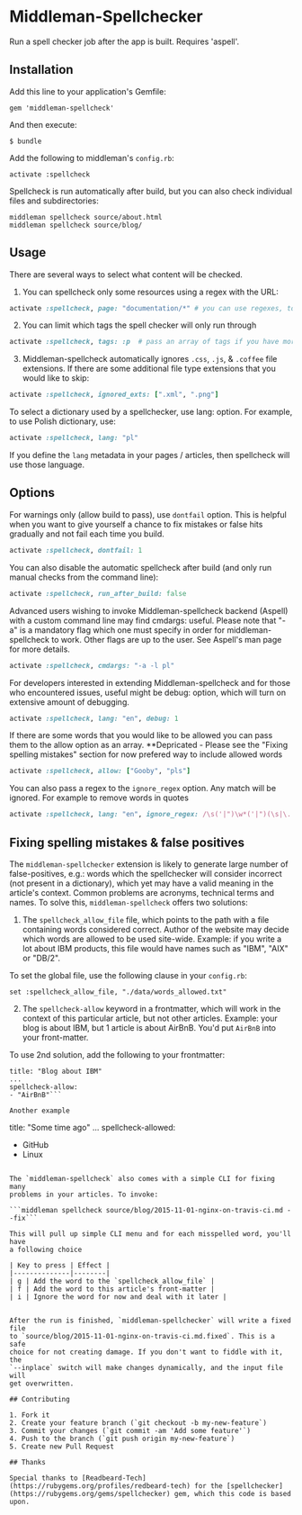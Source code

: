 # Middleman-Spellchecker

Run a spell checker job after the app is built. Requires 'aspell'.

## Installation

Add this line to your application's Gemfile:

    gem 'middleman-spellcheck'

And then execute:

    $ bundle

Add the following to middleman's `config.rb`:

    activate :spellcheck

Spellcheck is run automatically after build, but you can also check individual files and subdirectories:

```
middleman spellcheck source/about.html
middleman spellcheck source/blog/
```

## Usage

There are several ways to select what content will be checked.

1. You can spellcheck only some resources using a regex with the URL:

```ruby
activate :spellcheck, page: "documentation/*" # you can use regexes, too, e.g. /post_[1-9]/
```

2. You can limit which tags the spell checker will only run through

```ruby
activate :spellcheck, tags: :p  # pass an array of tags if you have more!
```

3. Middleman-spellcheck automatically ignores `.css`, `.js`, & `.coffee` file
extensions. If there are some additional file type extensions that you would
like to skip:

```ruby
activate :spellcheck, ignored_exts: [".xml", ".png"]
```

To select a dictionary used by a spellchecker, use lang: option. For
example, to use Polish dictionary, use:

```ruby
activate :spellcheck, lang: "pl"
```

If you define the ``lang`` metadata in your pages / articles, then spellcheck will use those language.

## Options


For warnings only (allow build to pass), use `dontfail` option.
This is helpful when you want to give yourself a chance to fix mistakes or false hits gradually and
not fail each time you build.

```ruby
activate :spellcheck, dontfail: 1
```

You can also disable the automatic spellcheck after build (and only run manual checks from the command line):

```ruby
activate :spellcheck, run_after_build: false
```

Advanced users wishing to invoke Middleman-spellcheck backend (Aspell) with
a custom command line may find cmdargs: useful. Please note that "-a" is a
mandatory flag which one must specify in order for middleman-spellcheck to
work. Other flags are up to the user. See Aspell's man page for more
details.

```ruby
activate :spellcheck, cmdargs: "-a -l pl"
```

For developers interested in extending Middleman-spellcheck and for those
who encountered issues, useful might be debug: option, which will turn on
extensive amount of debugging.

```ruby
activate :spellcheck, lang: "en", debug: 1
```

If there are some words that you would like to be allowed you can pass them to the allow option as an array. **Depricated - Please see the "Fixing spelling mistakes" section for now prefered way to include allowed words

```ruby
activate :spellcheck, allow: ["Gooby", "pls"]
```

You can also pass a regex to the `ignore_regex` option. Any match will be ignored.
For example to remove words in quotes
```ruby
activate :spellcheck, lang: "en", ignore_regex: /\s('|")\w*('|")(\s|\.|,)/
```

## Fixing spelling mistakes & false positives

The `middleman-spellchecker` extension is likely to generate large number
of false-positives, e.g.: words which the spellchecker will consider
incorrect (not present in a dictionary), which yet may have a valid meaning
in the article's context. Common problems are acronyms, technical terms and
names. To solve this, `middleman-spellcheck` offers two solutions:

1. The `spellcheck_allow_file` file, which points to the path with a file
containing words considered correct. Author of the website may decide which
words are allowed to be used site-wide. Example: if you write a lot about
IBM products, this file would have names such as "IBM", "AIX" or "DB/2".

To set the global file, use the following clause in your `config.rb`:

```set :spellcheck_allow_file, "./data/words_allowed.txt"```

2. The `spellcheck-allow` keyword in a frontmatter, which will work in the
context of this particular article, but not other articles. Example: your
blog is about IBM, but 1 article is about AirBnB. You'd put `AirBnB` into
your front-matter.


To use 2nd solution, add the following to your frontmatter:

```
title: "Blog about IBM"
...
spellcheck-allow:
- "AirBnB"```

Another example

```
title: "Some time ago"
...
spellcheck-allowed:
- GitHub
- Linux
```

The `middleman-spellcheck` also comes with a simple CLI for fixing many
problems in your articles. To invoke:

```middleman spellcheck source/blog/2015-11-01-nginx-on-travis-ci.md --fix```

This will pull up simple CLI menu and for each misspelled word, you'll have
a following choice

| Key to press | Effect |
|--------------|--------|
| g | Add the word to the `spellcheck_allow_file` |
| f | Add the word to this article's front-matter |
| i | Ignore the word for now and deal with it later |


After the run is finished, `middleman-spellchecker` will write a fixed file
to `source/blog/2015-11-01-nginx-on-travis-ci.md.fixed`. This is a safe
choice for not creating damage. If you don't want to fiddle with it, the
`--inplace` switch will make changes dynamically, and the input file will
get overwritten.

## Contributing

1. Fork it
2. Create your feature branch (`git checkout -b my-new-feature`)
3. Commit your changes (`git commit -am 'Add some feature'`)
4. Push to the branch (`git push origin my-new-feature`)
5. Create new Pull Request

## Thanks

Special thanks to [Readbeard-Tech](https://rubygems.org/profiles/redbeard-tech) for the [spellchecker](https://rubygems.org/gems/spellchecker) gem, which this code is based upon.
